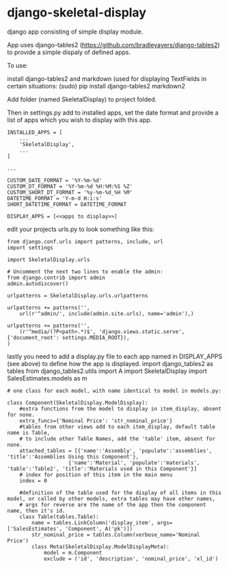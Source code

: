 django-skeletal-display
=======================

django app consisting of simple display module.

App uses django-tables2 (https://github.com/bradleyayers/django-tables2) to provide a simple dispaly of defined apps.

To use:

install django-tables2 and markdown (used for displaying TextFields in certain situations:
	(sudo) pip install django-tables2 markdown2

Add folder (named SkeletalDisplay) to project folded.

Then in settings.py add to installed apps, set the date format and provide a list of apps which you wish to display with this app.

	INSTALLED_APPS = [
		...
		'SkeletalDisplay',
		...
	]
	
	...

	CUSTOM_DATE_FORMAT = '%Y-%m-%d'
	CUSTOM_DT_FORMAT = '%Y-%m-%d %H:%M:%S %Z'
	CUSTOM_SHORT_DT_FORMAT = '%y-%m-%d_%H %M'
	DATETIME_FORMAT = 'Y-m-d H:i:s'
	SHORT_DATETIME_FORMAT = DATETIME_FORMAT

	DISPLAY_APPS = [<<apps to display>>]

edit your projects urls.py to look something like this:

	from django.conf.urls import patterns, include, url
	import settings

	import SkeletalDisplay.urls

	# Uncomment the next two lines to enable the admin:
	from django.contrib import admin
	admin.autodiscover()

	urlpatterns = SkeletalDisplay.urls.urlpatterns

	urlpatterns += patterns('',
		url(r'^admin/', include(admin.site.urls), name='admin'),)

	urlpatterns += patterns('',
		(r'^media/(?P<path>.*)$', 'django.views.static.serve', {'document_root': settings.MEDIA_ROOT}),
	)

lastly you need to add a display.py file to each app named in DISPLAY_APPS (see above) to define how the app is displayed.
	import django_tables2 as tables
	from django_tables2.utils import A
	import SkeletalDisplay
	import SalesEstimates.models as m
	
	# one class for each model, with name identical to model in models.py:
	
	class Component(SkeletalDisplay.ModelDisplay):
		#extra functions from the model to display in item_display, absent for none.
		extra_funcs={'Nominal Price': 'str_nominal_price'}
		#tables from other views add to each item_display, default table name is Table, 
		# to include other Table Names, add the 'table' item, absent for none.
		attached_tables = [{'name':'Assembly', 'populate':'assemblies', 'title':'Assemblies Using this Component'},
						{'name':'Material', 'populate':'materials', 'table':'Table2', 'title':'Materials used in this Component'}]
		# index for position of this item in the main menu
		index = 0
		
		#definition of the table used for the display of all items in this model, or called by other models, extra tables may have other names,
		# args for reverse are the name of the app then the component name, then it's id.
		class Table(tables.Table):
			name = tables.LinkColumn('display_item', args=['SalesEstimates', 'Component', A('pk')])
			str_nominal_price = tables.Column(verbose_name='Nominal Price')
			class Meta(SkeletalDisplay.ModelDisplayMeta):
				model = m.Component
				exclude = ('id', 'description', 'nominal_price', 'xl_id')
